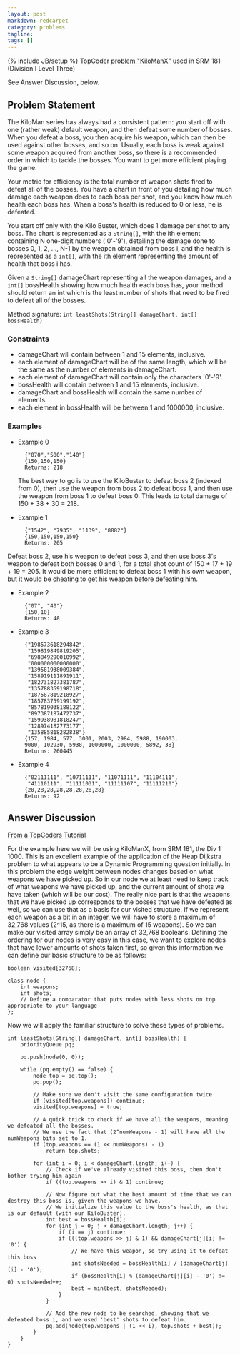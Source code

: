 ```yaml
---
layout: post
markdown: redcarpet
category: problems
tagline:
tags: []
---
```

{% include JB/setup %}
TopCoder [problem "KiloManX"](http://topcoder.bgcoder.com/print.php?id=487) used in SRM 181 (Division I Level Three)

See Answer Discussion, below.

## Problem Statement
        
The KiloMan series has always had a consistent pattern: you start off with one (rather weak) default weapon, and then defeat some number of bosses. When you defeat a boss, you then acquire his weapon, which can then be used against other bosses, and so on. Usually, each boss is weak against some weapon acquired from another boss, so there is a recommended order in which to tackle the bosses. You want to get more efficient playing the game. 

Your metric for efficiency is the total number of weapon shots fired to defeat all of the bosses. You have a chart in front of you detailing how much damage each weapon does to each boss per shot, and you know how much health each boss has. When a boss's health is reduced to 0 or less, he is defeated. 

You start off only with the Kilo Buster, which does 1 damage per shot to any boss. The chart is represented as a `String[]`, with the ith element containing N one-digit numbers ('0'-'9'), detailing the damage done to bosses 0, 1, 2, ..., N-1 by the weapon obtained from boss i, and the health is represented as a `int[]`, with the ith element representing the amount of health that boss i has.

Given a `String[]` damageChart representing all the weapon damages, and a `int[]` bossHealth showing how much health each boss has, your method should return an int which is the least number of shots that need to be fired to defeat all of the bosses.

Method signature: `int leastShots(String[] damageChart, int[] bossHealth)`


### Constraints

- damageChart will contain between 1 and 15 elements, inclusive.
- each element of damageChart will be of the same length, which will be the same as the number of elements in damageChart.
- each element of damageChart will contain only the characters '0'-'9'.
- bossHealth will contain between 1 and 15 elements, inclusive.
- damageChart and bossHealth will contain the same number of elements.
- each element in bossHealth will be between 1 and 1000000, inclusive.
 
### Examples

- Example 0
      
        {"070","500","140"}
        {150,150,150}
        Returns: 218

    The best way to go is to use the KiloBuster to defeat boss 2 (indexed from 0), then use the weapon from boss 2 to defeat boss 1, and then use the weapon from boss 1 to defeat boss 0. This leads to total damage of 150 + 38 + 30 = 218.


- Example 1  
        
        {"1542", "7935", "1139", "8882"}
        {150,150,150,150}
        Returns: 205

Defeat boss 2, use his weapon to defeat boss 3, and then use boss 3's weapon to defeat both bosses 0 and 1, for a total shot count of 150 + 17 + 19 + 19 = 205. It would be more efficient to defeat boss 1 with his own weapon, but it would be cheating to get his weapon before defeating him.

- Example 2
        
        {"07", "40"}
        {150,10}
        Returns: 48

- Example 3 
        
        {"198573618294842",
         "159819849819205",
         "698849290010992",
         "000000000000000",
         "139581938009384",
         "158919111891911",
         "182731827381787",
         "135788359198718",
         "187587819218927",
         "185783759199192",
         "857819038188122",
         "897387187472737",
         "159938981818247",
         "128974182773177",
         "135885818282838"}
        {157, 1984, 577, 3001, 2003, 2984, 5988, 190003,
        9000, 102930, 5938, 1000000, 1000000, 5892, 38}
        Returns: 260445

- Example 4
        
        {"02111111", "10711111", "11071111", "11104111",
         "41110111", "11111031", "11111107", "11111210"}
        {28,28,28,28,28,28,28,28}
        Returns: 92


## Answer Discussion

[From a TopCoders Tutorial](http://community.topcoder.com/tc?module=Static&d1=tutorials&d2=graphsDataStrucs3)

For the example here we will be using KiloManX, from SRM 181, the Div 1 1000. This is an excellent example of the application of the Heap Dijkstra problem to what appears to be a Dynamic Programming question initially. In this problem the edge weight between nodes changes based on what weapons we have picked up. So in our node we at least need to keep track of what weapons we have picked up, and the current amount of shots we have taken (which will be our cost). The really nice part is that the weapons that we have picked up corresponds to the bosses that we have defeated as well, so we can use that as a basis for our visited structure. If we represent each weapon as a bit in an integer, we will have to store a maximum of 32,768 values (2^15, as there is a maximum of 15 weapons). So we can make our visited array simply be an array of 32,768 booleans. Defining the ordering for our nodes is very easy in this case, we want to explore nodes that have lower amounts of shots taken first, so given this information we can define our basic structure to be as follows:

    
    boolean visited[32768];

    class node {
        int weapons;
        int shots;
        // Define a comparator that puts nodes with less shots on top appropriate to your language
    };

Now we will apply the familiar structure to solve these types of problems.

    int leastShots(String[] damageChart, int[] bossHealth) {
        priorityQueue pq;

        pq.push(node(0, 0));

        while (pq.empty() == false) {
            node top = pq.top();
            pq.pop();

            // Make sure we don't visit the same configuration twice
            if (visited[top.weapons]) continue;
            visited[top.weapons] = true;

            // A quick trick to check if we have all the weapons, meaning we defeated all the bosses.
            // We use the fact that (2^numWeapons - 1) will have all the numWeapons bits set to 1.
            if (top.weapons == (1 << numWeapons) - 1)
                return top.shots;

            for (int i = 0; i < damageChart.length; i++) {
                // Check if we've already visited this boss, then don't bother trying him again
                if ((top.weapons >> i) & 1) continue;

                // Now figure out what the best amount of time that we can destroy this boss is, given the weapons we have.
                // We initialize this value to the boss's health, as that is our default (with our KiloBuster).
                int best = bossHealth[i];
                for (int j = 0; j < damageChart.length; j++) {
                    if (i == j) continue;
                    if (((top.weapons >> j) & 1) && damageChart[j][i] != '0') {
                        // We have this weapon, so try using it to defeat this boss
                        int shotsNeeded = bossHealth[i] / (damageChart[j][i] - '0');
                        if (bossHealth[i] % (damageChart[j][i] - '0') != 0) shotsNeeded++;
                        best = min(best, shotsNeeded);
                    }
                }

                // Add the new node to be searched, showing that we defeated boss i, and we used 'best' shots to defeat him.
                pq.add(node(top.weapons | (1 << i), top.shots + best));
            } 
        }
    }



